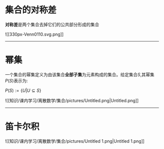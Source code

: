 # 集合的对称差

**对称差**是两个集合去掉它们的公共部分形成的集合

![[330px-Venn0110.svg.png]]

---

# 幂集

一个集合的幂集定义为由该集合**全部子集**为元素构成的集合。给定集合$S$﻿,其幂集$P(S)$﻿表示为:

$P(S) := \{U|U \subseteq S\}$

![[知识/课内学习/离散数学/集合/pictures/Untitled.png|Untitled.png]]

---

# 笛卡尔积

![[知识/课内学习/离散数学/集合/pictures/Untitled 1.png|Untitled 1.png]]